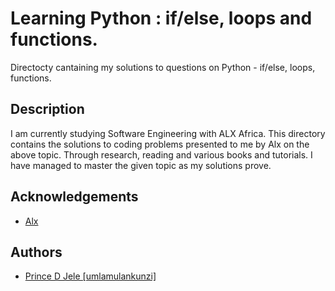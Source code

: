# Learning Python : if/else, loops and functions.

Directocty cantaining my solutions to questions on Python - if/else, loops, functions.

## Description

I am currently studying Software Engineering with ALX Africa. This directory
contains the solutions to coding problems presented to me by Alx on the above topic. Through research, reading and various books and tutorials. I have managed to master the given topic as my solutions prove.


## Acknowledgements 
- [Alx](https://www.alxafrica.com/)

## Authors
- [Prince D Jele [umlamulankunzi]](https://www.github.com/umlamulankunzi) 
